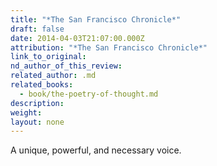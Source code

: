 ```yaml
---
title: "*The San Francisco Chronicle*"
draft: false
date: 2014-04-03T21:07:00.000Z
attribution: "*The San Francisco Chronicle*"
link_to_original:
nd_author_of_this_review:
related_author: .md
related_books:
  - book/the-poetry-of-thought.md
description:
weight:
layout: none
---
```

A unique, powerful, and necessary voice.

